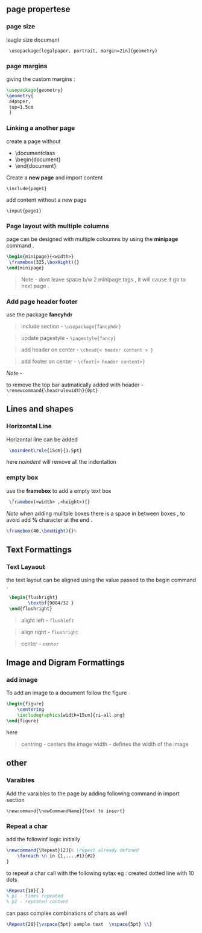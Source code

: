 ## page propertese

### page size 

leagle size document 

``` \usepackage[legalpaper, portrait, margin=2in]{geometry}```

### page margins 

giving the custom margins : 

``` latex
\usepackage{geometry}
\geometry{
 a4paper,
 top=1.5cm
 }

 ```

 ### Linking a another page

 create a page without 
  -  \documentclass 
  - \begin{document} 
  -  \end{document}
  
  Create a **new page** and import content

  ``` \include{page1} ```

  add content without a new page 

  ``` \input{page1} ```


### Page layout with multiple columns

page can be designed with multiple coloumns by using the **minipage** command . 

``` latex
\begin{minipage}{<width>}
 \framebox(325,\boxHight){}
\end{minipage} 

```

> Note - dont leave space b/w 2 minipage tags , it will cause it go to next page . 

### Add page header footer 

use the package **fancyhdr** 

> include section - ``` \usepackage{fancyhdr} ```

> update pagestyle - ``` \pagestyle{fancy} ```

> add header on center - ``` \chead{< header content > } ```

> add footer on center - ``` \cfoot{< header content>} ```

*Note* - 

to remove the top bar autmatically added with header - ``` \renewcommand{\headrulewidth}{0pt} ```



## Lines and shapes 

### Horizontal Line 

Horizontal line can be added 

``` latex 
 \noindent\rule{15cm}{1.5pt} 
 ```

here *noindent* will remove all the indentation

### empty box

use the **framebox** to add a empty text box

``` latex
 \framebox(<width> ,<height>){} 
 ```

*Note* when adding mulitple boxes there is a space in between boxes , to avoid add **%** character at the end . 

``` latex 
\framebox(40,\boxHight){}%
 ```



## Text Formattings 

### Text Layaout 

the text layout can be aligned using the value passed to the begin command . 

``` latex
 \begin{flushright}
        \textbf{9084/32 }
 \end{flushright}

```

> alight left - ``` flushleft ```

> align right - ``` flushright ```

> center - ``` center ```


## Image and Digram Formattings 

### add image 

To add an image to a document follow the figure 

``` latex 
\begin{figure}
    \centering
    \includegraphics[width=15cm]{ri-all.png}
\end{figure} 
```

here 

> centring - centers the image 
> width - defines the width of the image

## other
### Varaibles 

Add the varaibles to the page by adding following command in import section

``` \newcommand{\newCommandName}{text to insert} ```

### Repeat a char 

add the followinf logic initially 

``` latex
\newcommand{\Repeat}[2]{% \repeat already defined
    \foreach \n in {1,...,#1}{#2}
}
```

to repeat a char call with the following sytax
eg : created dotted line with 10 dots 
``` latex 
\Repeat{10}{.}
% p1 - times repeated 
% p2 - repeated content
```

can pass complex combinations of chars as well 

``` latex
\Repeat{20}{\vspace{5pt} sample text  \vspace{5pt} \\}
```
